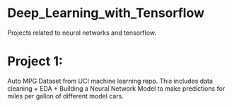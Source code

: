 # Deep_Learning_with_Tensorflow


Projects related to neural networks and tensorflow. 


# Project 1: 

Auto MPG Dataset from UCI machine learning repo. This includes data cleaning + EDA + Building a Neural Network Model to make predictions for miles per gallon of different model cars. 

